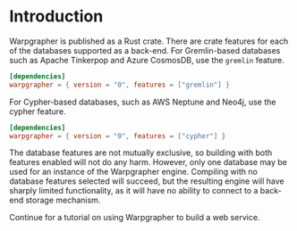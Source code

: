 # Introduction

Warpgrapher is published as a Rust crate. There are crate features for each of the databases supported as a back-end. For Gremlin-based databases such as Apache Tinkerpop and Azure CosmosDB, use the `gremlin` feature.

```toml
[dependencies]
warpgrapher = { version = "0", features = ["gremlin"] }
```

For Cypher-based databases, such as AWS Neptune and Neo4j, use the cypher feature.

```toml
[dependencies]
warpgrapher = { version = "0", features = ["cypher"] }
```

The database features are not mutually exclusive, so building with both features enabled will not do any harm. However, only one database may be used for an instance of the Warpgrapher engine. Compiling with no database features selected will succeed, but the resulting engine will have sharply limited functionality, as it will have no ability to connect to a back-end storage mechanism.

Continue for a tutorial on using Warpgrapher to build a web service.
